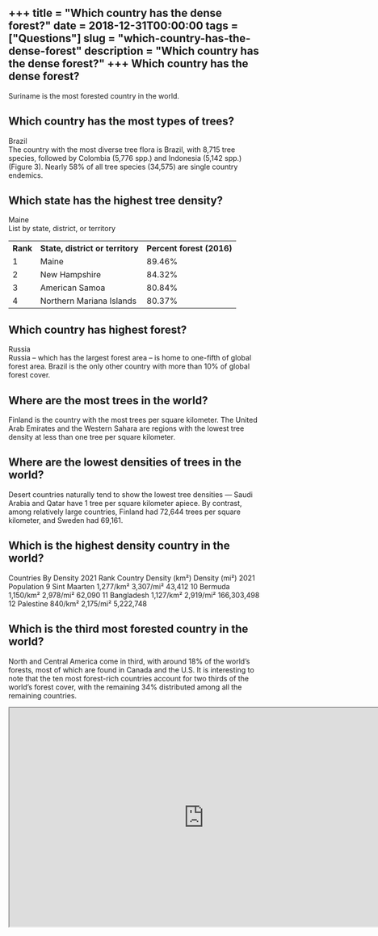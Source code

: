 +++
title = "Which country has the dense forest?"
date = 2018-12-31T00:00:00
tags = ["Questions"]
slug = "which-country-has-the-dense-forest"
description = "Which country has the dense forest?"
+++
Which country has the dense forest?
-----------------------------------

Suriname is the most forested country in the world.

Which country has the most types of trees?
------------------------------------------

Brazil  
The country with the most diverse tree flora is Brazil, with 8,715 tree species, followed by Colombia (5,776 spp.) and Indonesia (5,142 spp.) (Figure 3). Nearly 58% of all tree species (34,575) are single country endemics.

Which state has the highest tree density?
-----------------------------------------

Maine  
List by state, district, or territory

<table><tr><th>Rank</th><th>State, district or territory</th><th>Percent forest (2016)</th></tr><tr><td>1</td><td>Maine</td><td>89.46%</td></tr><tr><td>2</td><td>New Hampshire</td><td>84.32%</td></tr><tr><td>3</td><td>American Samoa</td><td>80.84%</td></tr><tr><td>4</td><td>Northern Mariana Islands</td><td>80.37%</td></tr></table>

Which country has highest forest?
---------------------------------

Russia  
Russia – which has the largest forest area – is home to one-fifth of global forest area. Brazil is the only other country with more than 10% of global forest cover.

Where are the most trees in the world?
--------------------------------------

 Finland is the country with the most trees per square kilometer. The United Arab Emirates and the Western Sahara are regions with the lowest tree density at less than one tree per square kilometer.

Where are the lowest densities of trees in the world?
-----------------------------------------------------

Desert countries naturally tend to show the lowest tree densities — Saudi Arabia and Qatar have 1 tree per square kilometer apiece. By contrast, among relatively large countries, Finland had 72,644 trees per square kilometer, and Sweden had 69,161.

Which is the highest density country in the world?
--------------------------------------------------

Countries By Density 2021 Rank Country Density (km²) Density (mi²) 2021 Population 9 Sint Maarten 1,277/km² 3,307/mi² 43,412 10 Bermuda 1,150/km² 2,978/mi² 62,090 11 Bangladesh 1,127/km² 2,919/mi² 166,303,498 12 Palestine 840/km² 2,175/mi² 5,222,748

Which is the third most forested country in the world?
------------------------------------------------------

North and Central America come in third, with around 18% of the world’s forests, most of which are found in Canada and the U.S. It is interesting to note that the ten most forest-rich countries account for two thirds of the world’s forest cover, with the remaining 34% distributed among all the remaining countries.

<iframe allow="accelerometer; autoplay; clipboard-write; encrypted-media; gyroscope; picture-in-picture" allowfullscreen="" class="__youtube_prefs__  epyt-is-override  no-lazyload" data-no-lazy="1" data-origheight="433" data-origwidth="770" data-skipgform_ajax_framebjll="" height="433" id="_ytid_63621" loading="lazy" src="https://www.youtube.com/embed/lEEcHVPTcfk?enablejsapi=1&autoplay=0&cc_load_policy=0&cc_lang_pref=&iv_load_policy=1&loop=0&modestbranding=0&rel=1&fs=1&playsinline=0&autohide=2&theme=dark&color=red&controls=1&" title="YouTube player" width="770"></iframe>